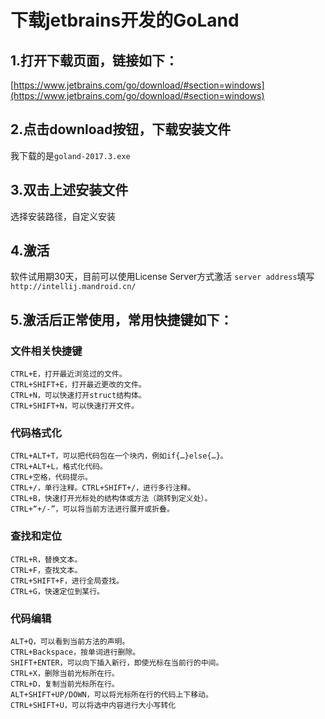 # 下载jetbrains开发的GoLand
## 1.打开下载页面，链接如下：
[https://www.jetbrains.com/go/download/#section=windows](https://www.jetbrains.com/go/download/#section=windows)
## 2.点击download按钮，下载安装文件
我下载的是`goland-2017.3.exe`
## 3.双击上述安装文件
选择安装路径，自定义安装
## 4.激活
软件试用期30天，目前可以使用License Server方式激活
`server address`填写`http://intellij.mandroid.cn/`
## 5.激活后正常使用，常用快捷键如下：
### 文件相关快捷键
    CTRL+E，打开最近浏览过的文件。
    CTRL+SHIFT+E，打开最近更改的文件。
    CTRL+N，可以快速打开struct结构体。
    CTRL+SHIFT+N，可以快速打开文件。

### 代码格式化
    CTRL+ALT+T，可以把代码包在一个块内，例如if{…}else{…}。
    CTRL+ALT+L，格式化代码。
    CTRL+空格，代码提示。
    CTRL+/，单行注释。CTRL+SHIFT+/，进行多行注释。
    CTRL+B，快速打开光标处的结构体或方法（跳转到定义处）。
    CTRL+“+/-”，可以将当前方法进行展开或折叠。

### 查找和定位
    CTRL+R，替换文本。
    CTRL+F，查找文本。
    CTRL+SHIFT+F，进行全局查找。
    CTRL+G，快速定位到某行。

### 代码编辑
    ALT+Q，可以看到当前方法的声明。
    CTRL+Backspace，按单词进行删除。
    SHIFT+ENTER，可以向下插入新行，即使光标在当前行的中间。
    CTRL+X，删除当前光标所在行。
    CTRL+D，复制当前光标所在行。
    ALT+SHIFT+UP/DOWN，可以将光标所在行的代码上下移动。
    CTRL+SHIFT+U，可以将选中内容进行大小写转化